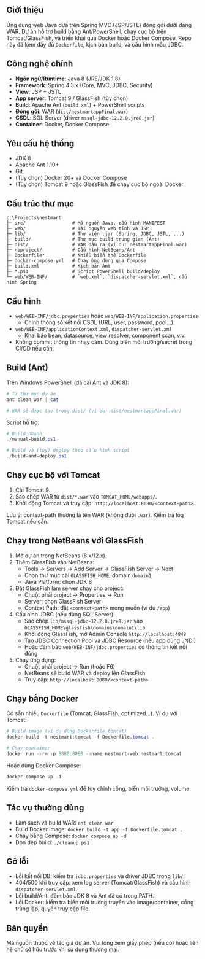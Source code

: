 ## Giới thiệu

Ứng dụng web Java dựa trên Spring MVC (JSP/JSTL) đóng gói dưới dạng WAR. Dự án hỗ trợ build bằng Ant/PowerShell, chạy cục bộ trên Tomcat/GlassFish, và triển khai qua Docker hoặc Docker Compose. Repo này đã kèm đầy đủ `Dockerfile`, kịch bản build, và cấu hình mẫu JDBC.

## Công nghệ chính

- **Ngôn ngữ/Runtime**: Java 8 (JRE/JDK 1.8)
- **Framework**: Spring 4.3.x (Core, MVC, JDBC, Security)
- **View**: JSP + JSTL
- **App server**: Tomcat 9 / GlassFish (tùy chọn)
- **Build**: Apache Ant (`build.xml`) + PowerShell scripts
- **Đóng gói**: WAR (`dist/nestmartappFinal.war`)
- **CSDL**: SQL Server (driver `mssql-jdbc-12.2.0.jre8.jar`)
- **Container**: Docker, Docker Compose

## Yêu cầu hệ thống

- JDK 8
- Apache Ant 1.10+
- Git
- (Tùy chọn) Docker 20+ và Docker Compose
- (Tùy chọn) Tomcat 9 hoặc GlassFish để chạy cục bộ ngoài Docker

## Cấu trúc thư mục

```text
c:\Projects\nestmart
├─ src/                 # Mã nguồn Java, cấu hình MANIFEST
├─ web/                 # Tài nguyên web tĩnh và JSP
├─ lib/                 # Thư viện .jar (Spring, JDBC, JSTL, ...)
├─ build/               # Thư mục build trung gian (Ant)
├─ dist/                # WAR đầu ra (ví dụ: nestmartappFinal.war)
├─ nbproject/           # Cấu hình NetBeans/Ant
├─ Dockerfile*          # Nhiều biến thể Dockerfile
├─ docker-compose.yml   # Chạy ứng dụng qua Compose
├─ build.xml            # Kịch bản Ant
├─ *.ps1                # Script PowerShell build/deploy
└─ web/WEB-INF/         # `web.xml`, `dispatcher-servlet.xml`, cấu hình Spring
```

## Cấu hình

- `web/WEB-INF/jdbc.properties` hoặc `web/WEB-INF/application.properties`
  - Chỉnh thông số kết nối CSDL (URL, user, password, pool...).
- `web/WEB-INF/applicationContext.xml`, `dispatcher-servlet.xml`
  - Khai báo bean, datasource, view resolver, component scan, v.v.
- Không commit thông tin nhạy cảm. Dùng biến môi trường/secret trong CI/CD nếu cần.
## Build (Ant)

Trên Windows PowerShell (đã cài Ant và JDK 8):

```powershell
# Từ thư mục dự án
ant clean war | cat

# WAR sẽ được tạo trong dist/ (ví dụ: dist/nestmartappFinal.war)
```

Script hỗ trợ:

```powershell
# Build nhanh
./manual-build.ps1

# Build và (tùy) deploy theo cấu hình script
./build-and-deploy.ps1
```

## Chạy cục bộ với Tomcat

1. Cài Tomcat 9.
2. Sao chép WAR từ `dist/*.war` vào `TOMCAT_HOME/webapps/`.
3. Khởi động Tomcat và truy cập: `http://localhost:8080/<context-path>`.

Lưu ý: context-path thường là tên WAR (không đuôi `.war`). Kiểm tra log Tomcat nếu cần.

## Chạy trong NetBeans với GlassFish

1. Mở dự án trong NetBeans (8.x/12.x).
2. Thêm GlassFish vào NetBeans:
   - Tools → Servers → Add Server → GlassFish Server → Next
   - Chọn thư mục cài `GLASSFISH_HOME`, domain `domain1`
   - Java Platform: chọn JDK 8
3. Đặt GlassFish làm server chạy cho project:
   - Chuột phải project → Properties → Run
   - Server: chọn GlassFish Server
   - Context Path: đặt `<context-path>` mong muốn (ví dụ `/app`)
4. Cấu hình JDBC (nếu dùng SQL Server):
   - Sao chép `lib/mssql-jdbc-12.2.0.jre8.jar` vào `GLASSFISH_HOME\glassfish\domains\domain1\lib`
   - Khởi động GlassFish, mở Admin Console `http://localhost:4848`
   - Tạo JDBC Connection Pool và JDBC Resource (nếu app dùng JNDI)
   - Hoặc đảm bảo `web/WEB-INF/jdbc.properties` có thông tin kết nối đúng
5. Chạy ứng dụng:
   - Chuột phải project → Run (hoặc F6)
   - NetBeans sẽ build WAR và deploy lên GlassFish
   - Truy cập: `http://localhost:8080/<context-path>`

## Chạy bằng Docker

Có sẵn nhiều `Dockerfile` (Tomcat, GlassFish, optimized...). Ví dụ với Tomcat:

```powershell
# Build image (ví dụ dùng Dockerfile.tomcat)
docker build -t nestmart:tomcat -f Dockerfile.tomcat .

# Chạy container
docker run --rm -p 8080:8080 --name nestmart-web nestmart:tomcat
```

Hoặc dùng Docker Compose:

```powershell
docker compose up -d
```

Kiểm tra `docker-compose.yml` để tùy chỉnh cổng, biến môi trường, volume.

<!-- Mục Triển khai được lược bỏ vì không còn dùng các nền tảng cụ thể. -->

## Tác vụ thường dùng

- Làm sạch và build WAR: `ant clean war`
- Build Docker image: `docker build -t app -f Dockerfile.tomcat .`
- Chạy bằng Compose: `docker compose up -d`
- Dọn dẹp build: `./cleanup.ps1`

## Gỡ lỗi

- Lỗi kết nối DB: kiểm tra `jdbc.properties` và driver JDBC trong `lib/`.
- 404/500 khi truy cập: xem log server (Tomcat/GlassFish) và cấu hình `dispatcher-servlet.xml`.
- Lỗi build/Ant: đảm bảo JDK 8 và Ant đã có trong PATH.
- Lỗi Docker: kiểm tra biến môi trường truyền vào image/container, cổng trùng lặp, quyền truy cập file.

## Bản quyền

Mã nguồn thuộc về tác giả dự án. Vui lòng xem giấy phép (nếu có) hoặc liên hệ chủ sở hữu trước khi sử dụng thương mại.


